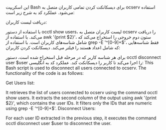 این اسکریپت Bash برای دیسکانکت کردن تمامی کاربران متصل به ocserv استفاده می‌شود. عملکرد کد به شرح زیر است:

دریافت لیست کاربران:

با استفاده از دستور occtl show users، لیست کاربران متصل به ocserv را دریافت می‌کند.
با استفاده از awk '{print $2}'، ستون دوم خروجی را استخراج می‌کند که شامل شناسه‌های کاربران است.
با استفاده از grep -E '^[0-9]+$'، فقط شناسه‌هایی که شامل اعداد هستند را فیلتر می‌کند.
دیسکانکت کردن کاربران:

برای هر شناسه کاربر که در مرحله قبل استخراج شده است، دستور occtl disconnect user $user را اجرا می‌کند تا کاربر را دیسکانکت کند.
عملکرد کد به انگلیسی:
This Bash script is used to disconnect all users connected to ocserv. The functionality of the code is as follows:

Get Users list:

It retrieves the list of users connected to ocserv using the command occtl show users.
It extracts the second column of the output using awk '{print $2}', which contains the user IDs.
It filters only the IDs that are numeric using grep -E '^[0-9]+$'.
Disconnect Users:

For each user ID extracted in the previous step, it executes the command occtl disconnect user $user to disconnect the user.
